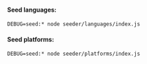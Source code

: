 #### Seed languages:

```
DEBUG=seed:* node seeder/languages/index.js
```

#### Seed platforms:

```
DEBUG=seed:* node seeder/platforms/index.js
```